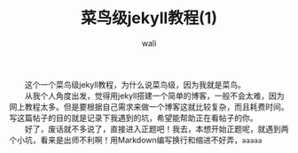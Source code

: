﻿---
layout: post
title: 菜鸟级jekyll教程(1)   #标题
tagline: 用jekyll在github上搭建一个属于自己的博客
category: jekyll      #分类
author: wali    #作者
tag: jekyll     #标签
ghurl: https://github.com/walidream/waliblog/tree/gh-pages       #github url
ghurl_zip: https://github.com/walidream/waliblog/archive/gh-pages.zip  #github zip下载

---

　　这个一个菜鸟级jekyll教程，为什么说菜鸟级，因为我就是菜鸟。<br>
　　从我个人角度出发，觉得用jekyll搭建一个简单的博客，一般不会太难，因为网上教程太多。但是要根据自己需求来做一个博客这就比较复杂，而且耗费时间。写这篇帖子的目的就是记录下我遇到的坑，希望能帮助正在看帖子的你。<br>
　　好了，废话就不多说了，直接进入正题吧！我去，本想开始正题呢，就遇到两个小坑，看来是出师不利啊！用Markdown编写换行和缩进不好弄，` aaaaa `










































